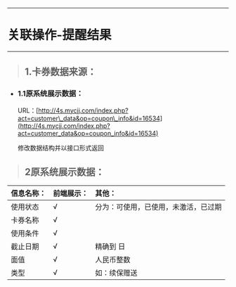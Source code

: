 
---

# 关联操作-提醒结果

---

> ## 1.卡券数据来源：

* ### 1.1原系统展示数据：

  URL：[http://4s.mycjj.com/index.php?act=customer\_data&op=coupon\_info&id=16534](http://4s.mycjj.com/index.php?act=customer_data&op=coupon_info&id=16534)

  修改数据结构并以接口形式返回

> ## 2原系统展示数据：

| 信息名称： | 前端展示： | 其他： |
| :--- | :--- | :--- |
| 使用状态 | √ | 分为：可使用，已使用，未激活，已过期 |
| 卡券名称 | √ |  |
| 使用条件 | √ |  |
| 截止日期 | √ | 精确到 日 |
| 面值 | √ | 人民币整数 |
| 类型 | √ | 如：续保赠送 |



